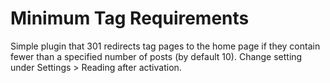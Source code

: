 # Minimum Tag Requirements
Simple plugin that 301 redirects tag pages to the home page if they contain fewer than a specified number of posts (by default 10). Change setting under Settings > Reading after activation.
